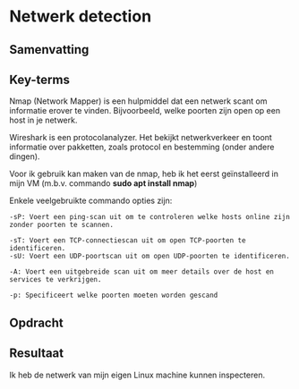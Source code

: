 # Netwerk detection

## Samenvatting
## Key-terms
Nmap (Network Mapper) is een hulpmiddel dat een netwerk scant om informatie erover te vinden. Bijvoorbeeld, welke poorten zijn open op een host in je netwerk.

Wireshark is een protocolanalyzer. Het bekijkt netwerkverkeer en toont informatie over pakketten, zoals protocol en bestemming (onder andere dingen).


Voor ik gebruik kan maken van de nmap,   heb ik het eerst geïnstalleerd in mijn VM 
(m.b.v. commando **sudo apt install nmap**)

Enkele veelgebruikte commando opties zijn:

```
-sP: Voert een ping-scan uit om te controleren welke hosts online zijn zonder poorten te scannen.
```
```
-sT: Voert een TCP-connectiescan uit om open TCP-poorten te identificeren.
-sU: Voert een UDP-poortscan uit om open UDP-poorten te identificeren.
```
```
-A: Voert een uitgebreide scan uit om meer details over de host en services te verkrijgen.
```
```
-p: Specificeert welke poorten moeten worden gescand
```

## Opdracht

## Resultaat
Ik heb de netwerk van mijn eigen Linux machine kunnen inspecteren. 
